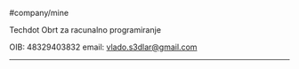 #company/mine

Techdot Obrt za racunalno programiranje

OIB: 48329403832
email: vlado.s3dlar@gmail.com

___